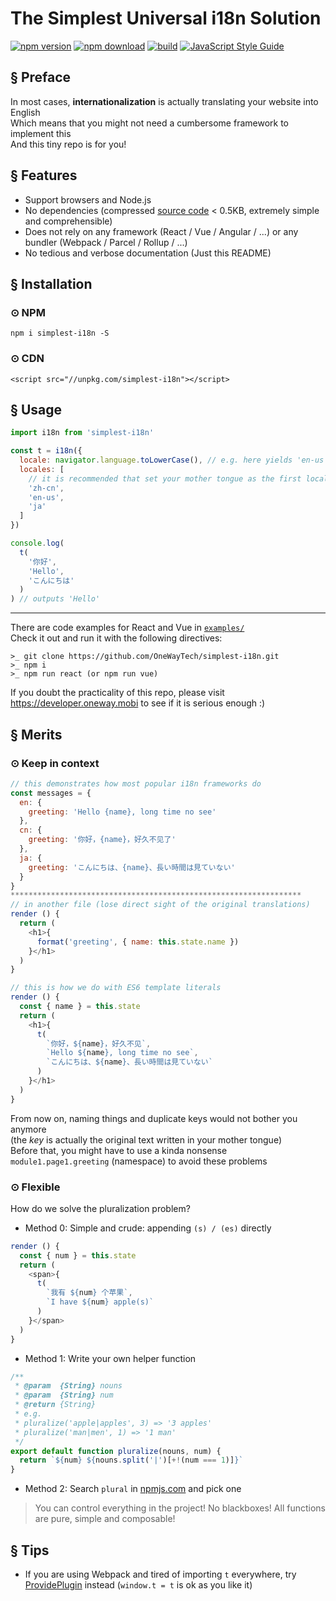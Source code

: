 # The Simplest Universal i18n Solution

[![npm version][npm-v-img]][npm-url]
[![npm download][npm-dl-img]][npm-url]
[![build][build-img]][build-url]
[![JavaScript Style Guide](https://img.shields.io/badge/code_style-standard-brightgreen.svg)](https://standardjs.com)

## § Preface
In most cases, **internationalization** is actually translating your website into English  
Which means that you might not need a cumbersome framework to implement this  
And this tiny repo is for you!

## § Features
* Support browsers and Node.js
* No dependencies (compressed [source code](./i18n.js) < 0.5KB, extremely simple and comprehensible)
* Does not rely on any framework (React / Vue / Angular / ...) or any bundler (Webpack / Parcel / Rollup / ...)
* No tedious and verbose documentation (Just this README)

## § Installation
### ⊙ NPM
`npm i simplest-i18n -S`

### ⊙ CDN
`<script src="//unpkg.com/simplest-i18n"></script>`

## § Usage

```js
import i18n from 'simplest-i18n'

const t = i18n({
  locale: navigator.language.toLowerCase(), // e.g. here yields 'en-us'
  locales: [
    // it is recommended that set your mother tongue as the first locale (e.g. Simplified Chinese for me)
    'zh-cn',
    'en-us',
    'ja'
  ]
})

console.log(
  t(
    '你好',
    'Hello',
    'こんにちは'
  )
) // outputs 'Hello'
```

***

There are code examples for React and Vue in [`examples/`](./examples/)  
Check it out and run it with the following directives:

```
>_ git clone https://github.com/OneWayTech/simplest-i18n.git
>_ npm i
>_ npm run react (or npm run vue)
```

If you doubt the practicality of this repo, please visit https://developer.oneway.mobi to see if it is serious enough :)

## § Merits

### ⊙ Keep in context

```js
// this demonstrates how most popular i18n frameworks do
const messages = {
  en: {
    greeting: 'Hello {name}, long time no see'
  },
  cn: {
    greeting: '你好，{name}，好久不见了'
  },
  ja: {
    greeting: 'こんにちは、{name}、長い時間は見ていない'
  }
}
*****************************************************************
// in another file (lose direct sight of the original translations)
render () {
  return (
    <h1>{
      format('greeting', { name: this.state.name })
    }</h1>
  )
}
```

```js
// this is how we do with ES6 template literals
render () {
  const { name } = this.state
  return (
    <h1>{
      t(
        `你好，${name}，好久不见`,
        `Hello ${name}, long time no see`,
        `こんにちは、${name}、長い時間は見ていない`
      )
    }</h1>
  )
}
```

From now on, naming things and duplicate keys would not bother you anymore  
(the *key* is actually the original text written in your mother tongue)  
Before that, you might have to use a kinda nonsense  `module1.page1.greeting` (namespace) to avoid these problems

### ⊙ Flexible
How do we solve the pluralization problem?

* Method 0: Simple and crude: appending `(s) / (es)` directly

```js
render () {
  const { num } = this.state
  return (
    <span>{
      t(
        `我有 ${num} 个苹果`,
        `I have ${num} apple(s)`
      )
    }</span>
  )
}
```

* Method 1: Write your own helper function

```js
/**
 * @param  {String} nouns
 * @param  {String} num
 * @return {String}
 * e.g.
 * pluralize('apple|apples', 3) => '3 apples' 
 * pluralize('man|men', 1) => '1 man'
 */
export default function pluralize(nouns, num) {
  return `${num} ${nouns.split('|')[+!(num === 1)]}`
}
```

* Method 2: Search `plural` in [npmjs.com](https://www.npmjs.com) and pick one

> You can control everything in the project! No blackboxes! All functions are pure, simple and composable!

## § Tips

* If you are using Webpack and tired of importing `t` everywhere, try [ProvidePlugin](https://webpack.js.org/plugins/provide-plugin/) instead (`window.t = t` is ok as you like it)


[npm-url]: https://www.npmjs.com/package/simplest-i18n
[npm-v-img]: http://img.shields.io/npm/v/simplest-i18n.svg
[npm-dl-img]: http://img.shields.io/npm/dm/simplest-i18n.svg
[build-img]: https://travis-ci.org/OneWayTech/simplest-i18n.svg?branch=master
[build-url]: https://travis-ci.org/OneWayTech/simplest-i18n
